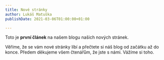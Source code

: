 ```yaml
---
title: Nové stránky
author: Lukáš Matuška
publishDate: 2021-03-06T01:00:00+01:00

---
```

Toto je **první článek** na našem blogu našich nových stránek.

<!--more-->

Věříme, že se vám nové stránky líbí a přečtete si náš blog od začátku až do konce. Předem děkujeme všem čtenářům, že jste s námi. Vážíme si toho.
